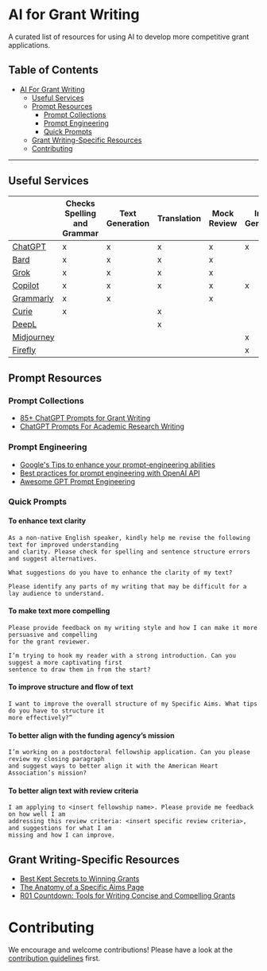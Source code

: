 # AI for Grant Writing
A curated list of resources for using AI to develop more competitive grant applications.

## Table of Contents
- [AI For Grant Writing](#ai-for-grant-writing)
    - [Useful Services](#useful-services)
    - [Prompt Resources](#prompt-resources)
        - [Prompt Collections](#prompt-collections)
        - [Prompt Engineering](#prompt-engineering)
        - [Quick Prompts](#quick-prompts)
    - [Grant Writing-Specific Resources](#grant-writing-specific-resources)
    - [Contributing](#contributing)

---

## Useful Services

|| Checks Spelling and Grammar | Text Generation | Translation | Mock Review | Image Generation | Free Tier |
|---	|---	|---	|---	|---	|---	|---	|
| [ChatGPT](https://chat.openai.com)                      | x	| x | x | x | x | x |
| [Bard](https://bard.google.com/)                        | x	| x | x | x |   | x |
| [Grok](https://grok.x.ai/)                              | x	| x | x | x |   |   |
| [Copilot](https://copilot.microsoft.com/)               | x	| x | x | x | x | x |
| [Grammarly](https://www.grammarly.com/)                 | x	| x |   | x |   | x |
| [Curie](https://www.aje.com/curie/)                     | x	|   | x |   |   |   |
| [DeepL](https://www.deepl.com/translator)               | 	|   | x |   |   | x |
| [Midjourney](https://www.midjourney.com)                | 	|   |   |   | x |   |
| [Firefly](https://www.adobe.com/products/firefly.html)  | 	|   |   |   | x | x |

## Prompt Resources

### Prompt Collections
- [85+ ChatGPT Prompts for Grant Writing](https://aihabit.net/chatgpt-prompts-for-grant-writing/#google_vignette)
- [ChatGPT Prompts For Academic Research Writing](https://clickup.com/templates/ai-prompts/research-writing)

### Prompt Engineering
- [Google's Tips to enhance your prompt-engineering abilities](https://cloud.google.com/blog/products/application-development/five-best-practices-for-prompt-engineering)
- [Best practices for prompt engineering with OpenAI API](https://help.openai.com/en/articles/6654000-best-practices-for-prompt-engineering-with-openai-api)
- [Awesome GPT Prompt Engineering ](https://github.com/snwfdhmp/awesome-gpt-prompt-engineering)

### Quick Prompts

#### To enhance text clarity
```
As a non-native English speaker, kindly help me revise the following text for improved understanding
and clarity. Please check for spelling and sentence structure errors and suggest alternatives.
```

```
What suggestions do you have to enhance the clarity of my text?
```

```
Please identify any parts of my writing that may be difficult for a lay audience to understand.
```

#### To make text more compelling
```
Please provide feedback on my writing style and how I can make it more persuasive and compelling
for the grant reviewer.
```
```
I’m trying to hook my reader with a strong introduction. Can you suggest a more captivating first
sentence to draw them in from the start?
```
#### To improve structure and flow of text
```
I want to improve the overall structure of my Specific Aims. What tips do you have to structure it
more effectively?”
```
#### To better align with the funding agency’s mission
```
I’m working on a postdoctoral fellowship application. Can you please review my closing paragraph
and suggest ways to better align it with the American Heart Association’s mission?
```
#### To better align text with review criteria
```
I am applying to <insert fellowship name>. Please provide me feedback on how well I am
addressing this review criteria: <insert specific review criteria>, and suggestions for what I am
missing and how I can improve.
```

## Grant Writing-Specific Resources
- [Best Kept Secrets to Winning Grants](https://www.nature.com/articles/545399a)
- [The Anatomy of a Specific Aims Page](https://biosciencewriters.com/NIH-Grant-Applications-The-Anatomy-of-a-Specific-Aims-Page.aspx)
- [R01 Countdown: Tools for Writing Concise and Compelling Grants](https://purl.stanford.edu/yy394gb6954)

# Contributing

We encourage and welcome contributions! Please have a look at the [contribution guidelines](CONTRIBUTING.md) first.
